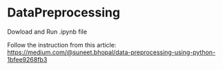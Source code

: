 # DataPreprocessing

Dowload and Run .ipynb file 

Follow the instruction from this article: https://medium.com/@suneet.bhopal/data-preprocessing-using-python-1bfee9268fb3
